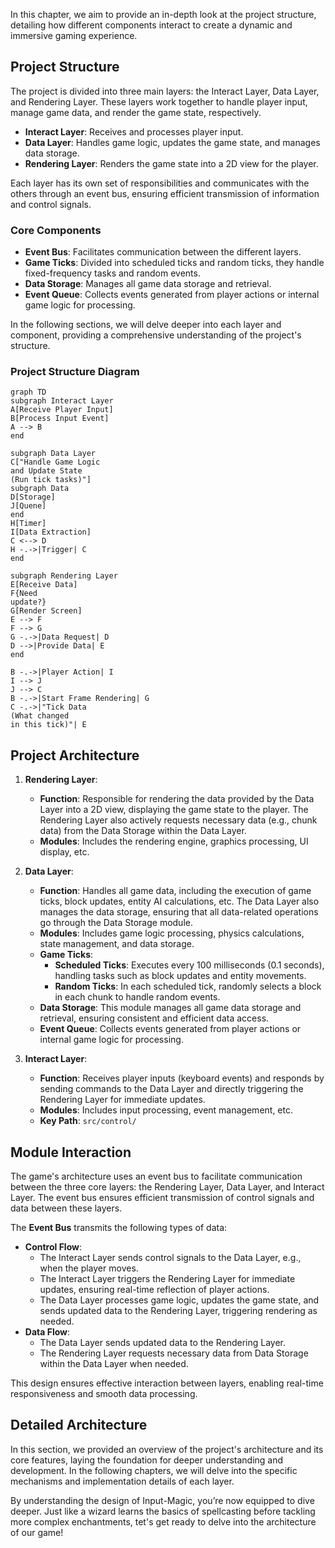 In this chapter, we aim to provide an in-depth look at the project structure, detailing how different components interact to create a dynamic and immersive gaming experience.

## Project Structure

The project is divided into three main layers: the Interact Layer, Data Layer, and Rendering Layer. These layers work together to handle player input, manage game data, and render the game state, respectively.

- **Interact Layer**: Receives and processes player input.
- **Data Layer**: Handles game logic, updates the game state, and manages data storage.
- **Rendering Layer**: Renders the game state into a 2D view for the player.

Each layer has its own set of responsibilities and communicates with the others through an event bus, ensuring efficient transmission of information and control signals.

### Core Components

- **Event Bus**: Facilitates communication between the different layers.
- **Game Ticks**: Divided into scheduled ticks and random ticks, they handle fixed-frequency tasks and random events.
- **Data Storage**: Manages all game data storage and retrieval.
- **Event Queue**: Collects events generated from player actions or internal game logic for processing.

In the following sections, we will delve deeper into each layer and component, providing a comprehensive understanding of the project's structure.

### Project Structure Diagram

```mermaid
graph TD
subgraph Interact Layer
A[Receive Player Input]
B[Process Input Event]
A --> B
end

subgraph Data Layer
C["Handle Game Logic
and Update State
(Run tick tasks)"]
subgraph Data
D[Storage]
J[Quene]
end
H[Timer]
I[Data Extraction]
C <--> D
H -.->|Trigger| C
end

subgraph Rendering Layer
E[Receive Data]
F{Need
update?}
G[Render Screen]
E --> F
F --> G
G -.->|Data Request| D
D -->|Provide Data| E
end

B -.->|Player Action| I
I --> J
J --> C
B -.->|Start Frame Rendering| G
C -.->|"Tick Data
(What changed
in this tick)"| E
```

## Project Architecture

1. **Rendering Layer**:

   - **Function**: Responsible for rendering the data provided by the Data Layer into a 2D view, displaying the game state to the player. The Rendering Layer also actively requests necessary data (e.g., chunk data) from the Data Storage within the Data Layer.
   - **Modules**: Includes the rendering engine, graphics processing, UI display, etc.

2. **Data Layer**:

   - **Function**: Handles all game data, including the execution of game ticks, block updates, entity AI calculations, etc. The Data Layer also manages the data storage, ensuring that all data-related operations go through the Data Storage module.
   - **Modules**: Includes game logic processing, physics calculations, state management, and data storage.
   - **Game Ticks**:
     - **Scheduled Ticks**: Executes every 100 milliseconds (0.1 seconds), handling tasks such as block updates and entity movements.
     - **Random Ticks**: In each scheduled tick, randomly selects a block in each chunk to handle random events.
   - **Data Storage**: This module manages all game data storage and retrieval, ensuring consistent and efficient data access.
   - **Event Queue**: Collects events generated from player actions or internal game logic for processing.

3. **Interact Layer**:
   - **Function**: Receives player inputs (keyboard events) and responds by sending commands to the Data Layer and directly triggering the Rendering Layer for immediate updates.
   - **Modules**: Includes input processing, event management, etc.
   - **Key Path**: `src/control/`

## Module Interaction

The game's architecture uses an event bus to facilitate communication between the three core layers: the Rendering Layer, Data Layer, and Interact Layer. The event bus ensures efficient transmission of control signals and data between these layers.

The **Event Bus** transmits the following types of data:

- **Control Flow**:
  - The Interact Layer sends control signals to the Data Layer, e.g., when the player moves.
  - The Interact Layer triggers the Rendering Layer for immediate updates, ensuring real-time reflection of player actions.
  - The Data Layer processes game logic, updates the game state, and sends updated data to the Rendering Layer, triggering rendering as needed.
- **Data Flow**:
  - The Data Layer sends updated data to the Rendering Layer.
  - The Rendering Layer requests necessary data from Data Storage within the Data Layer when needed.

This design ensures effective interaction between layers, enabling real-time responsiveness and smooth data processing.

## Detailed Architecture

In this section, we provided an overview of the project's architecture and its core features, laying the foundation for deeper understanding and development. In the following chapters, we will delve into the specific mechanisms and implementation details of each layer.

By understanding the design of Input-Magic, you’re now equipped to dive deeper. Just like a wizard learns the basics of spellcasting before tackling more complex enchantments, tet's get ready to delve into the architecture of our game!
